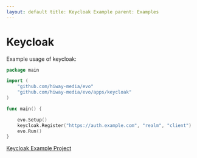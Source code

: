 ```yaml
---
layout: default title: Keycloak Example parent: Examples
---
```


# Keycloak

Example usage of keycloak:

```go
package main

import (
	"github.com/hiway-media/evo"
	"github.com/hiway-media/evo/apps/keycloak"
)

func main() {

	evo.Setup()
	keycloak.Register("https://auth.example.com", "realm", "client")
	evo.Run()
}
```

[Keycloak Example Project](https://github.com/hiway-media/examples/tree/master/keycloak_example)
